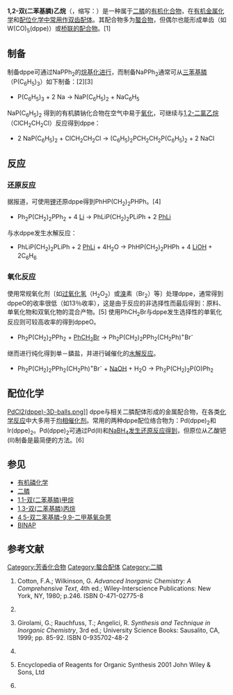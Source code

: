 **1,2-双(二苯基膦)乙烷**（，缩写：）是一种属于[二膦](../Page/二膦.md "wikilink")的[有机化合物](../Page/有机化合物.md "wikilink")，在[有机金属化学](../Page/有机金属化学.md "wikilink")和[配位化学中常用作双齿](https://zh.wikipedia.org/wiki/配位化学 "wikilink")[配体](https://zh.wikipedia.org/wiki/配体 "wikilink")。其配合物多为[螯合物](../Page/螯合物.md "wikilink")，但偶尔也能形成单齿（如W(CO)<sub>5</sub>(dppe)）或[桥联的配合物](../Page/橋接配體.md "wikilink")。\[1\]

## 制备

制备dppe可通过NaPPh<sub>2</sub>的[烷基化进行](https://zh.wikipedia.org/wiki/烷基化 "wikilink")，而制备NaPPh<sub>2</sub>通常可从[三苯基膦](../Page/三苯基膦.md "wikilink")（P(C<sub>6</sub>H<sub>5</sub>)<sub>3</sub>）如下制备：\[2\]\[3\]

  -
    P(C<sub>6</sub>H<sub>5</sub>)<sub>3</sub> + 2 Na → NaP(C<sub>6</sub>H<sub>5</sub>)<sub>2</sub> + NaC<sub>6</sub>H<sub>5</sub>

NaP(C<sub>6</sub>H<sub>5</sub>)<sub>2</sub> 得到的有机膦钠化合物在空气中易于[氧化](https://zh.wikipedia.org/wiki/氧化反应 "wikilink")，可继续与[1,2-二氯乙烷](../Page/1,2-二氯乙烷.md "wikilink")（ClCH<sub>2</sub>CH<sub>2</sub>Cl）反应得到dppe：

  -
    2 NaP(C<sub>6</sub>H<sub>5</sub>)<sub>2</sub> + ClCH<sub>2</sub>CH<sub>2</sub>Cl → (C<sub>6</sub>H<sub>5</sub>)<sub>2</sub>PCH<sub>2</sub>CH<sub>2</sub>P(C<sub>6</sub>H<sub>5</sub>)<sub>2</sub> + 2 NaCl

## 反应

### 还原反应

据报道，可使用[锂](../Page/锂.md "wikilink")还原dppe得到PhHP(CH<sub>2</sub>)<sub>2</sub>PHPh。\[4\]

  -
    Ph<sub>2</sub>P(CH<sub>2</sub>)<sub>2</sub>PPh<sub>2</sub> + 4 [Li](../Page/锂.md "wikilink") → PhLiP(CH<sub>2</sub>)<sub>2</sub>PLiPh + 2 [PhLi](../Page/苯基锂.md "wikilink")

与水dppe发生水解反应：

  -
    PhLiP(CH<sub>2</sub>)<sub>2</sub>PLiPh + 2 [PhLi](../Page/苯基锂.md "wikilink") + 4H<sub>2</sub>O → PhHP(CH<sub>2</sub>)<sub>2</sub>PHPh + 4 [LiOH](../Page/氢氧化锂.md "wikilink") + 2C<sub>6</sub>H<sub>6</sub>

### 氧化反应

使用常规氧化剂〔如[过氧化氢](../Page/过氧化氢.md "wikilink")（H<sub>2</sub>O<sub>2</sub>）或[溴](../Page/溴.md "wikilink")素（Br<sub>2</sub>）等〕处理dppe，通常得到dppeO的收率很低（如13％收率），这是由于反应的非选择性而最后得到：原料、单氧化物和双氧化物的混合产物。\[5\] 使用PhCH<sub>2</sub>Br与dppe发生选择性的单氧化反应则可较高收率的得到dppeO。

  -
    Ph<sub>2</sub>P(CH<sub>2</sub>)<sub>2</sub>PPh<sub>2</sub> + [PhCH<sub>2</sub>Br](../Page/溴化苄.md "wikilink") → Ph<sub>2</sub>P(CH<sub>2</sub>)<sub>2</sub>PPh<sub>2</sub>(CH<sub>2</sub>Ph)<sup>+</sup>Br<sup>-</sup>

继而进行纯化得到单－鏻盐，并进行碱催化的[水解反应](https://zh.wikipedia.org/wiki/水解反应 "wikilink")。

  -
    Ph<sub>2</sub>P(CH<sub>2</sub>)<sub>2</sub>PPh<sub>2</sub>(CH<sub>2</sub>Ph)<sup>+</sup>Br<sup>-</sup> + [NaOH](../Page/氢氧化钠.md "wikilink") + H<sub>2</sub>O → Ph<sub>2</sub>P(CH<sub>2</sub>)<sub>2</sub>P(O)Ph<sub>2</sub>

## 配位化学

[PdCl2(dppe)-3D-balls.png](https://zh.wikipedia.org/wiki/File:PdCl2\(dppe\)-3D-balls.png "fig:PdCl2(dppe)-3D-balls.png")\]\] dppe与相关二膦配体形成的金属配合物，在各类[化学反应](../Page/化学反应.md "wikilink")中大多用于[均相催化剂](https://zh.wikipedia.org/wiki/均相催化剂 "wikilink")。常用的两种dppe配位络合物为：Pd(dppe)<sub>2</sub>和Ir(dppe)<sub>2</sub>。Pd(dppe)<sub>2</sub>可通过Pd(II)和[NaBH<sub>4</sub>发生还原反应得到](../Page/硼氢化钠.md "wikilink")，但原位从乙酸钯(II)制备是最简便的方法。\[6\]

## 参见

  - [有机磷化学](https://zh.wikipedia.org/wiki/有机磷化学 "wikilink")
  - [二膦](../Page/二膦.md "wikilink")
  - [1,1-双(二苯基膦)甲烷](../Page/1,1-双\(二苯基膦\)甲烷.md "wikilink")
  - [1,3-双(二苯基膦)丙烷](../Page/1,3-双\(二苯基膦\)丙烷.md "wikilink")
  - [4,5-双二苯基膦-9,9-二甲基氧杂蒽](../Page/4,5-双二苯基膦-9,9-二甲基氧杂蒽.md "wikilink")
  - [BINAP](../Page/BINAP.md "wikilink")

## 参考文献

[Category:芳香化合物](https://zh.wikipedia.org/wiki/Category:芳香化合物 "wikilink") [Category:螯合配体](https://zh.wikipedia.org/wiki/Category:螯合配体 "wikilink") [Category:二膦](https://zh.wikipedia.org/wiki/Category:二膦 "wikilink")

1.  Cotton, F.A.; Wilkinson, G. *Advanced Inorganic Chemistry: A Comprehensive Text*, 4th ed.; Wiley-Interscience Publications: New York, NY, 1980; p.246. ISBN 0-471-02775-8

2.

3.  Girolami, G.; Rauchfuss, T.; Angelici, R. *Synthesis and Technique in Inorganic Chemistry*, 3rd ed.; University Science Books: Sausalito, CA, 1999; pp. 85-92. ISBN 0-935702-48-2

4.

5.  Encyclopedia of Reagents for Organic Synthesis 2001 John Wiley & Sons, Ltd

6.